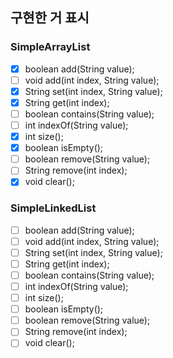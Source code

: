 ## 구현한 거 표시

### SimpleArrayList

- [x] boolean add(String value);
- [ ] void add(int index, String value);
- [x] String set(int index, String value);
- [x] String get(int index);
- [ ] boolean contains(String value);
- [ ] int indexOf(String value);
- [x] int size();
- [x] boolean isEmpty();
- [ ] boolean remove(String value);
- [ ] String remove(int index);
- [x] void clear();

### SimpleLinkedList

- [ ] boolean add(String value);
- [ ] void add(int index, String value);
- [ ] String set(int index, String value);
- [ ] String get(int index);
- [ ] boolean contains(String value);
- [ ] int indexOf(String value);
- [ ] int size();
- [ ] boolean isEmpty();
- [ ] boolean remove(String value);
- [ ] String remove(int index);
- [ ] void clear();
